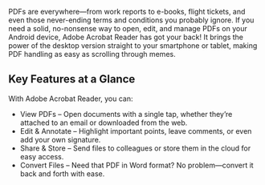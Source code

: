PDFs are everywhere—from work reports to e-books, flight tickets, and even those never-ending terms and conditions you probably ignore. If you need a solid, no-nonsense way to open, edit, and manage PDFs on your Android device, Adobe Acrobat Reader has got your back! It brings the power of the desktop version straight to your smartphone or tablet, making PDF handling as easy as scrolling through memes.

## Key Features at a Glance

With Adobe Acrobat Reader, you can:
- View PDFs – Open documents with a single tap, whether they’re attached to an email or downloaded from the web.
- Edit & Annotate – Highlight important points, leave comments, or even add your own signature.
- Share & Store – Send files to colleagues or store them in the cloud for easy access.
- Convert Files – Need that PDF in Word format? No problem—convert it back and forth with ease.